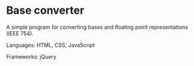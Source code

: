 Base converter
==============

A simple program for converting bases and floating point representations (IEEE 754).

Languages: HTML, CSS, JavaScript

Frameworks: jQuery
